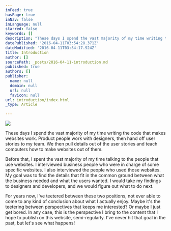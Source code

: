 ```yaml
---
inFeed: true
hasPage: true
inNav: false
inLanguage: null
starred: false
keywords: []
description: "These days I spend the vast majority of my time writing the code that makes websites work. Product people work with designers, then hand off user stories to my team. We then pull details out of the user stories and teach computers how to make websites out of them.\_"
datePublished: '2016-04-11T03:54:28.371Z'
dateModified: '2016-04-11T03:54:17.924Z'
title: Introduction
author: []
sourcePath: _posts/2016-04-11-introduction.md
published: true
authors: []
publisher:
  name: null
  domain: null
  url: null
  favicon: null
url: introduction/index.html
_type: Article

---
```

![](https://the-grid-user-content.s3-us-west-2.amazonaws.com/fd59e79d-3efe-4280-9851-c0b87a6384c3.jpg)

These days I spend the vast majority of my time writing the code that makes websites work. Product people work with designers, then hand off user stories to my team. We then pull details out of the user stories and teach computers how to make websites out of them. 

Before that, I spent the vast majority of my time talking to the people that use websites. I interviewed business people who were in charge of some specific websites. I also interviewed the people who used those websites. My goal was to find the details that fit in the common ground between what the business needed and what the users wanted. I would take my findings to designers and developers, and we would figure out what to do next. 

For years now, I've teetered between these two positions, not ever able to come to any kind of conclusion about what I actually enjoy. Maybe it's the teetering between perspectives that keeps me interested? Or maybe I just get bored. In any case, this is the perspective I bring to the content that I hope to publish on this website, semi-regularly. I've never hit that goal in the past, but let's see what happens!